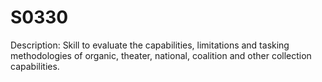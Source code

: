 # S0330
Description: Skill to evaluate the capabilities, limitations and tasking methodologies of organic, theater, national, coalition and other collection capabilities. 
